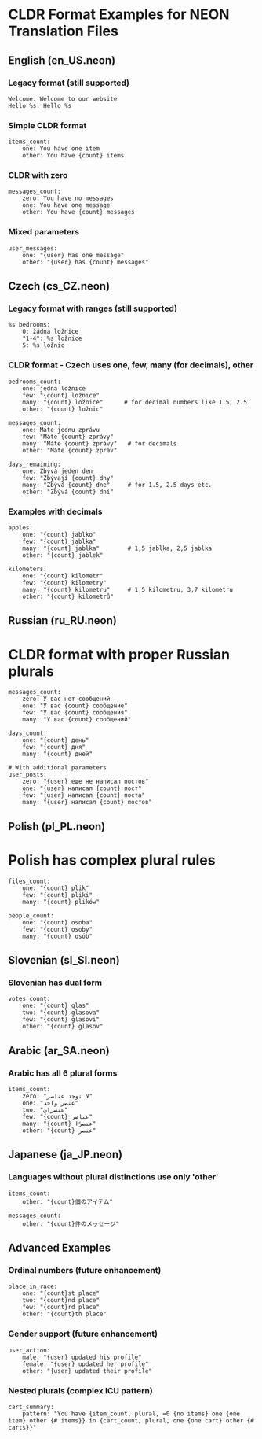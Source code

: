 # CLDR Format Examples for NEON Translation Files

## English (en_US.neon)

### Legacy format (still supported)
```neon
Welcome: Welcome to our website
Hello %s: Hello %s
```

### Simple CLDR format
```neon
items_count:
    one: You have one item
    other: You have {count} items
```

### CLDR with zero
```neon
messages_count:
    zero: You have no messages
    one: You have one message
    other: You have {count} messages
```
### Mixed parameters
```neon
user_messages:
    one: "{user} has one message"
    other: "{user} has {count} messages"
```

## Czech (cs_CZ.neon)

### Legacy format with ranges (still supported)
```neon
%s bedrooms:
    0: žádná ložnice
    "1-4": %s ložnice
    5: %s ložnic
```
### CLDR format - Czech uses one, few, many (for decimals), other
```neon
bedrooms_count:
    one: jedna ložnice
    few: "{count} ložnice"
    many: "{count} ložnice"      # for decimal numbers like 1.5, 2.5
    other: "{count} ložnic"

messages_count:
    one: Máte jednu zprávu
    few: "Máte {count} zprávy"
    many: "Máte {count} zprávy"   # for decimals
    other: "Máte {count} zpráv"

days_remaining:
    one: Zbývá jeden den
    few: "Zbývají {count} dny"
    many: "Zbývá {count} dne"     # for 1.5, 2.5 days etc.
    other: "Zbývá {count} dní"
```

### Examples with decimals
```neon
apples:
    one: "{count} jablko"
    few: "{count} jablka"
    many: "{count} jablka"        # 1,5 jablka, 2,5 jablka
    other: "{count} jablek"

kilometers:
    one: "{count} kilometr"
    few: "{count} kilometry"
    many: "{count} kilometru"     # 1,5 kilometru, 3,7 kilometru
    other: "{count} kilometrů"
```

## Russian (ru_RU.neon)

# CLDR format with proper Russian plurals
```neon
messages_count:
    zero: У вас нет сообщений
    one: "У вас {count} сообщение"
    few: "У вас {count} сообщения"
    many: "У вас {count} сообщений"

days_count:
    one: "{count} день"
    few: "{count} дня"
    many: "{count} дней"

# With additional parameters
user_posts:
    zero: "{user} еще не написал постов"
    one: "{user} написал {count} пост"
    few: "{user} написал {count} поста"
    many: "{user} написал {count} постов"
```

## Polish (pl_PL.neon)

# Polish has complex plural rules
```neon
files_count:
    one: "{count} plik"
    few: "{count} pliki"
    many: "{count} plików"

people_count:
    one: "{count} osoba"
    few: "{count} osoby"
    many: "{count} osób"
```

## Slovenian (sl_SI.neon)

### Slovenian has dual form
```neon
votes_count:
    one: "{count} glas"
    two: "{count} glasova"
    few: "{count} glasovi"
    other: "{count} glasov"
```
## Arabic (ar_SA.neon)

### Arabic has all 6 plural forms
```neon
items_count:
    zero: "لا توجد عناصر"
    one: "عنصر واحد"
    two: "عنصران"
    few: "{count} عناصر"
    many: "{count} عنصرًا"
    other: "{count} عنصر"
```

## Japanese (ja_JP.neon)

### Languages without plural distinctions use only 'other'
```neon
items_count:
    other: "{count}個のアイテム"

messages_count:
    other: "{count}件のメッセージ"
```

## Advanced Examples

### Ordinal numbers (future enhancement)
```neon
place_in_race:
    one: "{count}st place"
    two: "{count}nd place"
    few: "{count}rd place"
    other: "{count}th place"
```
### Gender support (future enhancement)
```neon
user_action:
    male: "{user} updated his profile"
    female: "{user} updated her profile"
    other: "{user} updated their profile"
```
### Nested plurals (complex ICU pattern)
```neon
cart_summary:
    pattern: "You have {item_count, plural, =0 {no items} one {one item} other {# items}} in {cart_count, plural, one {one cart} other {# carts}}"
```
